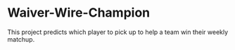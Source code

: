 # Waiver-Wire-Champion
This project predicts which player to pick up to help a team win their weekly matchup. 
